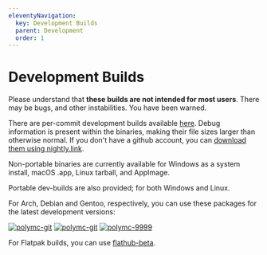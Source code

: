 ```yaml
---
eleventyNavigation:
  key: Development Builds
  parent: Development
  order: 1
---
```

# Development Builds

Please understand that **these builds are not intended for most users**. There may be bugs, and other instabilities. You have been warned.

There are per-commit development builds available [here](https://github.com/PolyMC/PolyMC/actions). Debug information is present within the binaries, making their file sizes larger than otherwise normal.
If you don't have a github account, you can [download them using nightly.link](https://nightly.link/PolyMC/PolyMC/workflows/trigger_builds/develop).

Non-portable binaries are currently available for Windows as a system install, macOS .app, Linux tarball, and AppImage.

Portable dev-builds are also provided; for both Windows and Linux.

For Arch, Debian and Gentoo, respectively, you can use these packages for the latest development versions:

[![polymc-git](https://img.shields.io/badge/aur-polymc--git-blue)](https://aur.archlinux.org/packages/polymc-git/)   [![polymc-git](https://img.shields.io/badge/mpr-polymc--git-orange)](https://mpr.makedeb.org/packages/polymc-git)   [![polymc-9999](https://img.shields.io/badge/gentoo-polymc--9999-purple)](https://packages.gentoo.org/packages/games-action/polymc)

For Flatpak builds, you can use [flathub-beta](https://discourse.flathub.org/t/how-to-use-flathub-beta/2111).
